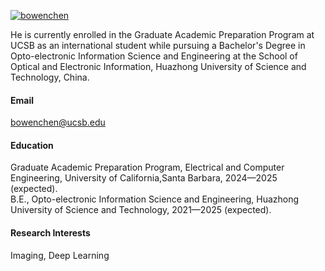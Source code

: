 

[![bowenchen](https://img.shields.io/badge/BowenChen-hust-github-blue?logo=github)](https://github.com/BowenChen-hust)

He is currently enrolled in the Graduate Academic Preparation Program at UCSB as an international student while pursuing a Bachelor's Degree in Opto-electronic Information Science and Engineering at the School of Optical and Electronic Information, Huazhong University of Science and Technology, China.

#### Email
bowenchen@ucsb.edu

#### Education
Graduate Academic Preparation Program, Electrical and Computer Engineering, University of California,Santa Barbara, 2024—2025 (expected).\
B.E., Opto-electronic Information Science and Engineering, Huazhong University of Science and Technology, 2021—2025 (expected).

#### Research Interests
Imaging, Deep Learning

